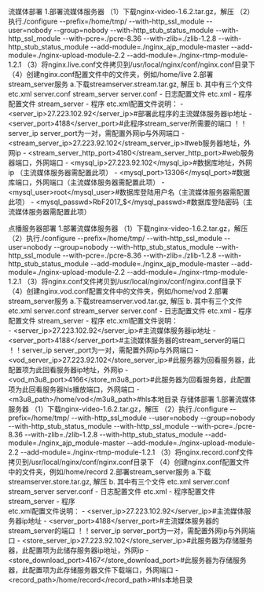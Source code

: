 流媒体部署
1.部署流媒体服务器
  （1）下载nginx-video-1.6.2.tar.gz，解压
  （2）执行./configure --prefix=/home/tmp/ --with-http_ssl_module --user=nobody --group=nobody --with-http_stub_status_module --with-http_ssl_module --with-pcre=./pcre-8.36 --with-zlib=./zlib-1.2.8 --with-http_stub_status_module --add-module=./nginx_ajp_module-master --add-module=./nginx-upload-module-2.2 --add-module=./nginx-rtmp-module-1.2.1
  （3）将nginx.live.conf文件拷贝到/usr/local/nginx/conf/nginx.conf目录下
  （4）创建nginx.conf配置文件中的文件夹，例如/home/live
2.部署stream_server服务
    a.下载streamserver.stream.tar.gz, 解压
	b. 其中有三个文件 etc.xml  server.conf  stream_server
	   server.conf   - 日志配置文件
	   etc.xml       - 程序配置文件
	   stream_server - 程序
	   etc.xml配置文件说明：
	   		- <server_ip>27.223.102.92</server_ip>#部署此程序的主流媒体服务器ip地址
			- <server_port>4188</server_port>#此程序stream_server所需要的端口 ！！server_ip server_port为一对，需配置外网ip与外网端口
			- <stream_server_ip>27.223.92.102</stream_server_ip>#web服务器地址，外网ip
			- <stream_server_http_port>4180</stream_server_http_port>#web服务器端口，外网端口
			- <mysql_ip>27.223.92.102</mysql_ip>#数据库地址，外网ip （主流媒体服务器需配置此项）
			- <mysql_port>13306</mysql_port>#数据库端口，外网端口（主流媒体服务器需配置此项）
			- <mysql_user>root</mysql_user>#数据库登陆用户名（主流媒体服务器需配置此项）
			- <mysql_passwd>RbF2017_$</mysql_passwd>#数据库登陆密码（主流媒体服务器需配置此项）
	   
点播服务器部署
1.部署流媒体服务器
  （1）下载nginx-video-1.6.2.tar.gz，解压
  （2）执行./configure --prefix=/home/tmp/ --with-http_ssl_module --user=nobody --group=nobody --with-http_stub_status_module --with-http_ssl_module --with-pcre=./pcre-8.36 --with-zlib=./zlib-1.2.8 --with-http_stub_status_module --add-module=./nginx_ajp_module-master --add-module=./nginx-upload-module-2.2 --add-module=./nginx-rtmp-module-1.2.1
  （3）将nginx.conf文件拷贝到/usr/local/nginx/conf/nginx.conf目录下
  （4）创建nginx.vod.conf配置文件中的文件夹，例如/home/vod
2.部署stream_server服务
    a.下载streamserver.vod.tar.gz, 解压
	b. 其中有三个文件 etc.xml  server.conf  stream_server
	   server.conf   - 日志配置文件
	   etc.xml       - 程序配置文件
	   stream_server - 程序 
	   etc.xml配置文件说明：	   
	   		- <server_ip>27.223.102.92</server_ip>#主流媒体服务器ip地址
			- <server_port>4188</server_port>#主流媒体服务器的stream_server的端口 ！！server_ip server_port为一对，需配置外网ip与外网端口
			- <vod_server_ip>27.223.92.102</store_server_ip>#此服务器为回看服务器，此配置项为此回看服务器ip地址，外网ip
			- <vod_m3u8_port>4166</store_m3u8_port>#此服务器为回看服务器，此配置项为此回看服务器hls播放端口，外网端口
			- <m3u8_path>/home/vod</m3u8_path>#hls本地目录
存储体部署
1.部署流媒体服务器
  （1）下载nginx-video-1.6.2.tar.gz，解压
  （2）执行./configure --prefix=/home/tmp/ --with-http_ssl_module --user=nobody --group=nobody --with-http_stub_status_module --with-http_ssl_module --with-pcre=./pcre-8.36 --with-zlib=./zlib-1.2.8 --with-http_stub_status_module --add-module=./nginx_ajp_module-master --add-module=./nginx-upload-module-2.2 --add-module=./nginx-rtmp-module-1.2.1
  （3）将nginx.record.conf文件拷贝到/usr/local/nginx/conf/nginx.conf目录下
  （4）创建nginx.conf配置文件中的文件夹，例如/home/record
2.部署stream_server服务
    a.下载streamserver.store.tar.gz, 解压
	b. 其中有三个文件 etc.xml  server.conf  stream_server
	   server.conf   - 日志配置文件
	   etc.xml       - 程序配置文件
	   stream_server - 程序	  
	   etc.xml配置文件说明：
	   		- <server_ip>27.223.102.92</server_ip>#主流媒体服务器ip地址
			- <server_port>4188</server_port>#主流媒体服务器的stream_server的端口 ！！server_ip server_port为一对，需配置外网ip与外网端口
			- <store_server_ip>27.223.92.102</store_server_ip>#此服务器为存储服务器，此配置项为此储存服务器ip地址，外网ip
			- <store_download_port>4167</store_download_port>#此服务器为存储服务器，此配置项为此存储服务器文件下载端口，外网端口
			- <record_path>/home/record</record_path>#hls本地目录	   
  
